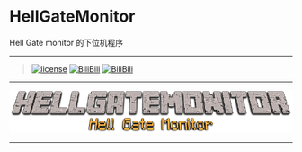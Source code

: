 # HellGateMonitor

Hell Gate monitor 的下位机程序

---

>[![license](https://img.shields.io/github/license/Hotakus/HellGateMonitor?style=flat-square)](./LICENSE)
>[![BiliBili](https://img.shields.io/badge/BiliBili-Video-blue?style=flat-square&logo=Bilibili)](https://space.bilibili.com/341974201)
>[![BiliBili](https://img.shields.io/badge/BiliBili-Space-pink?style=flat-square&logo=Bilibili)](https://space.bilibili.com/341974201)


---

![HellGateMonitor](./HellGateMonitor.png)

---
